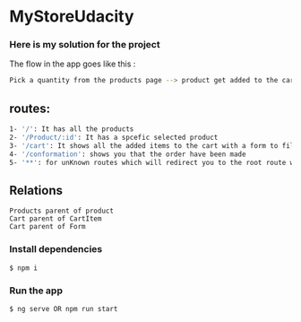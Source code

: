 # MyStoreUdacity

### Here is my solution for the project

The flow in the app goes like this :

```bash
Pick a quantity from the products page --> product get added to the cart page --> fill the form --> checkout --> Conformation page
```

## routes:

```bash
1- '/': It has all the products
2- '/Product/:id': It has a spcefic selected product
3- '/cart': It shows all the added items to the cart with a form to fill the customer information
4- '/conformation': shows you that the order have been made
5- '**': for unKnown routes which will redirect you to the root route which in this case route 1
```

## Relations

```
Products parent of product
Cart parent of CartItem
Cart parent of Form
```

### Install dependencies

    $ npm i

### Run the app

    $ ng serve OR npm run start
